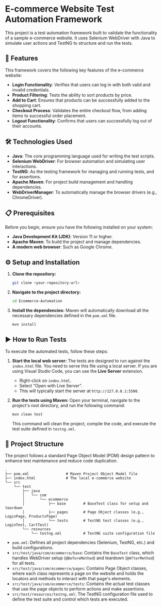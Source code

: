 
# E-commerce Website Test Automation Framework

This project is a test automation framework built to validate the functionality of a sample e-commerce website. It uses Selenium WebDriver with Java to simulate user actions and TestNG to structure and run the tests.

## 🚀 Features

This framework covers the following key features of the e-commerce website:

-   **Login Functionality**: Verifies that users can log in with both valid and invalid credentials.
-   **Product Filtering**: Tests the ability to sort products by price.
-   **Add to Cart**: Ensures that products can be successfully added to the shopping cart.
-   **Checkout Process**: Validates the entire checkout flow, from adding items to successful order placement.
-   **Logout Functionality**: Confirms that users can successfully log out of their accounts.

## 🛠️ Technologies Used

-   **Java**: The core programming language used for writing the test scripts.
-   **Selenium WebDriver**: For browser automation and simulating user interactions.
-   **TestNG**: As the testing framework for managing and running tests, and for assertions.
-   **Apache Maven**: For project build management and handling dependencies.
-   **WebDriverManager**: To automatically manage the browser drivers (e.g., ChromeDriver).

## 📋 Prerequisites

Before you begin, ensure you have the following installed on your system:

-   **Java Development Kit (JDK)**: Version 11 or higher.
-   **Apache Maven**: To build the project and manage dependencies.
-   **A modern web browser**: Such as Google Chrome.

## ⚙️ Setup and Installation

1.  **Clone the repository:**
    ```sh
    git clone <your-repository-url>
    ```

2.  **Navigate to the project directory:**
    ```sh
    cd Ecommerce-Automation
    ```

3.  **Install the dependencies:**
    Maven will automatically download all the necessary dependencies defined in the `pom.xml` file.
    ```sh
    mvn install
    ```

## ▶️ How to Run Tests

To execute the automated tests, follow these steps:

1.  **Start the local web server:**
    The tests are designed to run against the `index.html` file. You need to serve this file using a local server. If you are using Visual Studio Code, you can use the **Live Server** extension.
    -   Right-click on `index.html`.
    -   Select "Open with Live Server".
    -   This will typically start the server at `http://127.0.0.1:5500`.

2.  **Run the tests using Maven:**
    Open your terminal, navigate to the project's root directory, and run the following command:
    ```sh
    mvn clean test
    ```
    This command will clean the project, compile the code, and execute the test suite defined in `testng.xml`.

## 📂 Project Structure

The project follows a standard Page Object Model (POM) design pattern to enhance test maintenance and reduce code duplication.

```
.
├── pom.xml                 # Maven Project Object Model file
├── index.html              # The local e-commerce website
└── src
    └── test
        ├── java
        │   └── com
        │       └── ecommerce
        │           ├── base        # BaseTest class for setup and teardown
        │           ├── pages       # Page Object classes (e.g., LoginPage, ProductsPage)
        │           └── tests       # TestNG test classes (e.g., LoginTest, CartTest)
        └── resources
            └── testng.xml          # TestNG suite configuration file
```

-   `pom.xml`: Defines all project dependencies (Selenium, TestNG, etc.) and build configurations.
-   `src/test/java/com/ecommerce/base`: Contains the `BaseTest` class, which handles WebDriver setup (`@BeforeMethod`) and teardown (`@AfterMethod`) for all tests.
-   `src/test/java/com/ecommerce/pages`: Contains Page Object classes, where each class represents a page on the website and holds the locators and methods to interact with that page's elements.
-   `src/test/java/com/ecommerce/tests`: Contains the actual test classes that use the page objects to perform actions and make assertions.
-   `src/test/resources/testng.xml`: The TestNG configuration file used to define the test suite and control which tests are executed.
